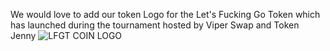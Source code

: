 We would love to add our token Logo for the Let's Fucking Go Token which has launched during the tournament hosted by Viper Swap and Token Jenny
![LFGT COIN LOGO](https://user-images.githubusercontent.com/85291113/120846555-888cdd80-c52f-11eb-898f-763991eb0dbb.png)
